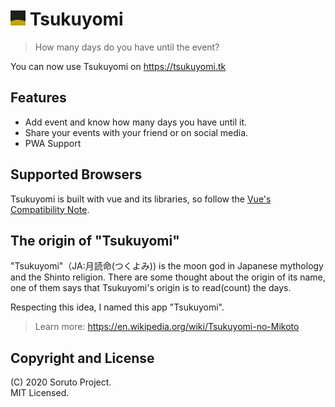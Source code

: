 # <img src="https://raw.githubusercontent.com/SorutoProject/Tsukuyomi/main/tsukuyomi.png" width="24"> Tsukuyomi
> How many days do you have until the event?  

You can now use Tsukuyomi on https://tsukuyomi.tk

## Features
* Add event and know how many days you have until it.
* Share your events with your friend or on social media.
* PWA Support

## Supported Browsers
Tsukuyomi is built with vue and its libraries, so follow the [Vue's Compatibility Note](https://vuejs.org/v2/guide/installation.html#Compatibility-Note).

## The origin of "Tsukuyomi"
"Tsukuyomi"（JA:月読命(つくよみ)) is the moon god in Japanese mythology and the Shinto religion. There are some thought about the origin of its name, one of them says that Tsukuyomi's origin is to read(count) the days. 

Respecting this idea, I named this app "Tsukuyomi".

> Learn more: https://en.wikipedia.org/wiki/Tsukuyomi-no-Mikoto

## Copyright and License
(C) 2020 Soruto Project.  
MIT Licensed.
